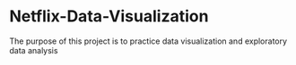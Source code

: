 # Netflix-Data-Visualization
The purpose of this project is to practice data visualization and exploratory data analysis
